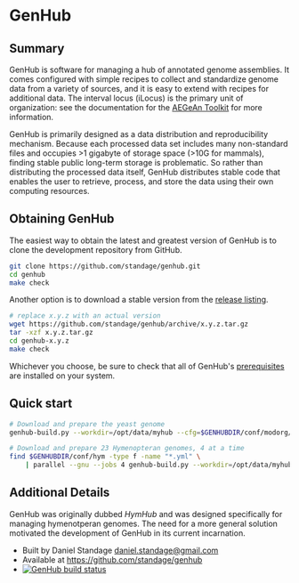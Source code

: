 GenHub
======

## Summary

GenHub is software for managing a hub of annotated genome assemblies.
It comes configured with simple recipes to collect and standardize genome data from a variety of sources, and it is easy to extend with recipes for additional data.
The interval locus (iLocus) is the primary unit of organization: see the documentation for the [AEGeAn Toolkit][agn_rtd] for more information.

GenHub is primarily designed as a data distribution and reproducibility mechanism.
Because each processed data set includes many non-standard files and occupies >1 gigabyte of storage space (>10G for mammals), finding stable public long-term storage is problematic.
So rather than distributing the processed data itself, GenHub distributes stable code that enables the user to retrieve, process, and store the data using their own computing resources.

## Obtaining GenHub

The easiest way to obtain the latest and greatest version of GenHub is to clone the development repository from GitHub.

```bash
git clone https://github.com/standage/genhub.git
cd genhub
make check
```

Another option is to download a stable version from the [release listing][rel].

```bash
# replace x.y.z with an actual version
wget https://github.com/standage/genhub/archive/x.y.z.tar.gz
tar -xzf x.y.z.tar.gz
cd genhub-x.y.z
make check
```

Whichever you choose, be sure to check that all of GenHub's [prerequisites](docs/INSTALL.md) are installed on your system.

## Quick start

```bash
# Download and prepare the yeast genome
genhub-build.py --workdir=/opt/data/myhub --cfg=$GENHUBDIR/conf/modorg/Scer.yml download format prepare stats

# Download and prepare 23 Hymenopteran genomes, 4 at a time
find $GENHUBDIR/conf/hym -type f -name "*.yml" \
    | parallel --gnu --jobs 4 genhub-build.py --workdir=/opt/data/myhub --cfg={} download format prepare stats
```

## Additional Details

GenHub was originally dubbed *HymHub* and was designed specifically for managing hymenotperan genomes.
The need for a more general solution motivated the development of GenHub in its current incarnation.

- Built by Daniel Standage <daniel.standage@gmail.com>
- Available at https://github.com/standage/genhub
- [![GenHub build status][travisbadge]](https://travis-ci.org/standage/genhub)


[travisbadge]: https://travis-ci.org/standage/genhub.png
[agn_rtd]: http://aegean.readthedocs.org
[rel]: https://github.com/standage/genhub/releases